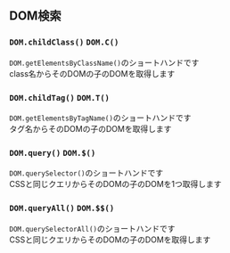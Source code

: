 ## DOM検索
### `DOM.childClass()` `DOM.C()`
`DOM.getElementsByClassName()`のショートハンドです  
class名からそのDOMの子のDOMを取得します  

### `DOM.childTag()` `DOM.T()`
`DOM.getElementsByTagName()`のショートハンドです  
タグ名からそのDOMの子のDOMを取得します

### `DOM.query()` `DOM.$()`
`DOM.querySelector()`のショートハンドです  
CSSと同じクエリからそのDOMの子のDOMを1つ取得します

### `DOM.queryAll()` `DOM.$$()`
`DOM.querySelectorAll()`のショートハンドです  
CSSと同じクエリからそのDOMの子のDOMを取得します
